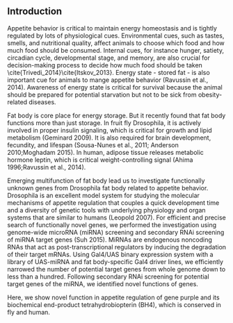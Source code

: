 ## Introduction

Appetite behavior is critical to maintain energy homeostasis and is tightly regulated by lots of physiological cues. Environmental cues, such as tastes, smells, and nutritional quality, affect animals to choose which food and how much food should be consumed. Internal cues, for instance hunger, satiety, circadian cycle, developmental stage, and memory, are also crucial for decision-making process to decide how much food should be taken \cite{Trivedi_2014}\cite{Itskov_2013}. Energy state - stored fat - is also important cue for animals to mange appetite behavior (Ravussin et al., 2014). Awareness of energy state is critical for survival because the animal should be prepared for potential starvation but not to be sick from obesity-related diseases. 

Fat body is core place for energy storage. But it recently found that fat body functions more than just storage. In fruit fly Drosophila, it is actively involved in proper insulin signaling, which is critical for growth and lipid metabolism (Geminard 2009). It is also required for brain development, fecundity, and lifespan (Sousa-Nunes et al., 2011; Anderson 2010;Moghadam 2015). In human, adipose tissue releases metabolic hormone leptin, which is critical weight-controlling signal (Ahima 1996;Ravussin et al., 2014).

Emerging multifunction of fat body lead us to investigate functionally unknown genes from Drosophila fat body related to appetite behavior. Drosophila is an excellent model system for studying the molecular mechanisms of appetite regulation that couples a quick development time and a diversity of genetic tools with underlying physiology and organ systems that are similar to humans (Leopold 2007). For efficient and precise search of functionally novel genes, we performed the investigation using genome-wide microRNA (miRNA) screening and secondary RNAi screening of miRNA target genes (Suh 2015). MiRNAs are endogenous noncoding RNAs that act as post-transcriptional regulators by inducing the degradation of their target mRNAs. Using Gal4/UAS binary expression system with a library of UAS-miRNA and fat body-specific Gal4 driver lines, we efficiently narrowed the number of potential target genes from whole genome down to less than a hundred. Following secondary RNAi screening for potential target genes of the miRNA, we identified novel functions of genes. 

 Here, we show novel function in appetite regulation of gene purple and its biochemical end-product tetrahydrobiopterin (BH4), which is conserved in fly and human. 

